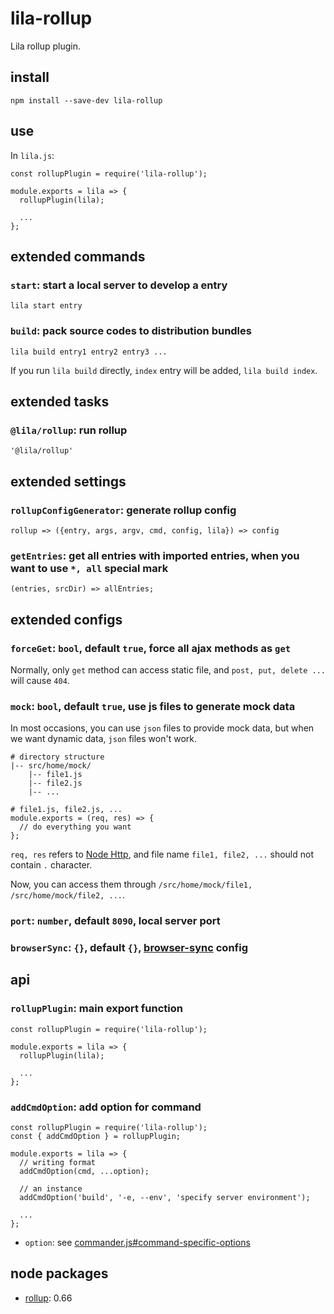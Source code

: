 # lila-rollup

Lila rollup plugin.

## install

```
npm install --save-dev lila-rollup
```

## use

In `lila.js`:

```
const rollupPlugin = require('lila-rollup');

module.exports = lila => {
  rollupPlugin(lila);

  ...
};
```

## extended commands

### `start`: start a local server to develop a entry

```
lila start entry
```

### `build`: pack source codes to distribution bundles

```
lila build entry1 entry2 entry3 ...
```

If you run `lila build` directly, `index` entry will be added, `lila build index`.

## extended tasks

### `@lila/rollup`: run rollup

```
'@lila/rollup'
```

## extended settings

### `rollupConfigGenerator`: generate rollup config

```
rollup => ({entry, args, argv, cmd, config, lila}) => config
```

### `getEntries`: get all entries with imported entries, when you want to use `*, all` special mark

```
(entries, srcDir) => allEntries;
```

## extended configs

### `forceGet`: `bool`, default `true`, force all ajax methods as `get`

Normally, only `get` method can access static file, and `post, put, delete ...` will cause `404`.

### `mock`: `bool`, default `true`, use js files to generate mock data

In most occasions, you can use `json` files to provide mock data, but when we want dynamic data, `json` files won't work.

```
# directory structure
|-- src/home/mock/
    |-- file1.js
    |-- file2.js
    |-- ...

# file1.js, file2.js, ...
module.exports = (req, res) => {
  // do everything you want
};
```

`req, res` refers to [Node Http](https://nodejs.org/dist/latest-v8.x/docs/api/http.html), and file name `file1, file2, ...` should not contain `.` character.

Now, you can access them through `/src/home/mock/file1, /src/home/mock/file2, ...`.

### `port`: `number`, default `8090`, local server port

### `browserSync`: `{}`, default `{}`, [browser-sync](https://github.com/BrowserSync/browser-sync) config

## api

### `rollupPlugin`: main export function

```
const rollupPlugin = require('lila-rollup');

module.exports = lila => {
  rollupPlugin(lila);

  ...
};
```

### `addCmdOption`: add option for command

```
const rollupPlugin = require('lila-rollup');
const { addCmdOption } = rollupPlugin;

module.exports = lila => {
  // writing format
  addCmdOption(cmd, ...option);

  // an instance
  addCmdOption('build', '-e, --env', 'specify server environment');

  ...
};
```

- `option`: see [commander.js#command-specific-options](https://github.com/tj/commander.js#command-specific-options)

## node packages

- [rollup](https://github.com/rollup/rollup): 0.66
